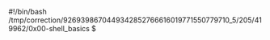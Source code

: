 #!/bin/bash
/tmp/correction/9269398670449342852766616019771550779710_5/205/419962/0x00-shell_basics
$
